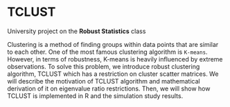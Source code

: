 # TCLUST

University project on the **Robust Statistics** class

Clustering is a method of finding groups within data points that are similar to each other. One of the most famous clustering algorithm is `K-means`. However, in terms of robustness, K-means is heavily influenced by extreme observations. To solve this problem, we introduce robust clustering algorithm,  TCLUST  which  has  a  restriction  on  cluster  scatter  matrices.  We  will  describe  the motivation of TCLUST algorithm and mathematical derivation of it on eigenvalue ratio restrictions. Then, we will show how TCLUST is implemented in R and the simulation study results. 

